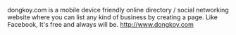 dongkoy.com is a mobile device friendly online directory / social networking website where you can list any kind of business by creating a page. Like Facebook, It's free and always will be. 
http://www.dongkoy.com
